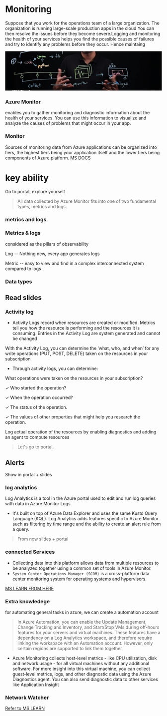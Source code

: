 # Monitoring
Suppose that you work for the operations team of a large organization. The organization is running large-scale production apps in the cloud
You can then resolve the issues before they become severe.Logging and monitoring the health of your services helps you find the possible causes of failures and try to identify any problems before they occur.
Hence maintaing 

![](https://raw.githubusercontent.com/Ananyojha/spare-images/main/Aqua%20Music_20220206_172111_350.JPG)

### Azure Monitor
enables you to gather monitoring and diagnostic information about the health of your services. You can use this information to visualize and analyze the causes of problems that might occur in your app.

### Monitor
Sources of monitoring data from Azure applications can be organized into tiers, the highest tiers being your application itself and the lower tiers being components of Azure platform. 
[MS DOCS](https://docs.microsoft.com/en-us/azure/azure-monitor/agents/data-sources)

# key ability
Go to portal, explore yourself 

> All data collected by Azure Monitor fits into one of two fundamental types, metrics and logs.

### metrics and logs

### Metrics & logs

considered as the pillars of observability

Log -- Nothing new, every app generates logs 

Metric -- easy to view and find in a complex interconnected system compared to logs

### Data types 
Read slides 
----
### Activity log

-  Activity Logs record when resources are created or modified. Metrics tell you how the resource is performing and the resources it is consuming.
Entries in the Activity Log are system generated and cannot be changed

With the Activity Log, you can determine the ‘what, who, and when’ for any write operations (PUT, POST, DELETE) taken on the resources in your subscription

- Through activity logs, you can determine:

What operations were taken on the resources in your subscription?

✓ Who started the operation?

✓ When the operation occurred?

✓ The status of the operation.

✓ The values of other properties that might help you research the operation.

Log actual operation of the resources by enabling diagnostics and adding an agent to compute resources

> Let's go to portal, 

## Alerts
Show in portal + slides 

### log analytics
Log Analytics is a tool in the Azure portal used to edit and run log queries with data in Azure Monitor Logs
- it's built on top of Azure Data Explorer and uses the same Kusto Query Language (KQL). Log Analytics adds features specific to Azure Monitor such as filtering by time range and the ability to create an alert rule from a query. 

> From now slides + portal

### connected Services
- Collecting data into this platform allows data from multiple resources to be analyzed together using a common set of tools in Azure Monitor.
- `System Center Operations Manager (SCOM)` is a cross-platform data center monitoring system for operating systems and hypervisors.

[MS LEARN FROM HERE](https://docs.microsoft.com/en-us/learn/modules/configure-log-analytics/2-determine-uses)

### Extra knowledege
for automating general tasks in azure, we can create a automation account

> In Azure Automation, you can enable the Update Management, Change Tracking and Inventory, and Start/Stop VMs during off-hours features for your servers and virtual machines. These features have a dependency on a Log Analytics workspace, and therefore require linking the workspace with an Automation account. However, only certain regions are supported to link them together

- Azure Monitoring collects host-level metrics - like CPU utilization, disk and network usage - for all virtual machines without any additional software. For more insight into this virtual machine, you can collect guest-level metrics, logs, and other diagnostic data using the Azure Diagnostics agent. You can also send diagnostic data to other services like Application Insight

### Network Watcher 

[Refer to MS LEARN](https://docs.microsoft.com/en-us/learn/modules/configure-network-watcher/)
